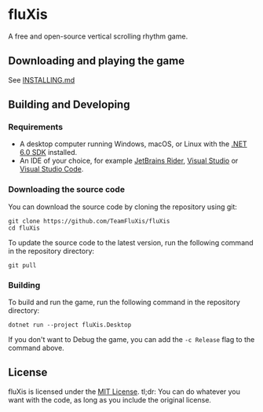 # fluXis
A free and open-source vertical scrolling rhythm game.

## Downloading and playing the game
See [INSTALLING.md](docs/INSTALLING.md)

## Building and Developing
### Requirements
* A desktop computer running Windows, macOS, or Linux with the [.NET 6.0 SDK](https://dotnet.microsoft.com/download) installed.
* An IDE of your choice, for example [JetBrains Rider](https://www.jetbrains.com/rider/), [Visual Studio](https://visualstudio.microsoft.com/vs/) or [Visual Studio Code](https://code.visualstudio.com/).

### Downloading the source code
You can download the source code by cloning the repository using git:
```
git clone https://github.com/TeamFluXis/fluXis
cd fluXis
```

To update the source code to the latest version, run the following command in the repository directory:
```
git pull
```

### Building
To build and run the game, run the following command in the repository directory:
```
dotnet run --project fluXis.Desktop
```

If you don't want to Debug the game, you can add the `-c Release` flag to the command above.

## License
fluXis is licensed under the [MIT License](LICENSE). tl;dr: You can do whatever you want with the code, as long as you include the original license.
